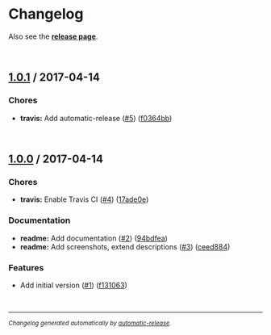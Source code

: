 # Changelog

Also see the **[release page]( https://github.com/dominique-mueller/simple-progress-webpack-plugin/releases )**.

<br>

## [1.0.1](https://github.com/dominique-mueller/simple-progress-webpack-plugin/releases/tag/1.0.1) / 2017-04-14

### Chores

* **travis:** Add automatic-release ([#5](https://github.com/dominique-mueller/simple-progress-webpack-plugin/issues/5)) ([f0364bb](https://github.com/dominique-mueller/simple-progress-webpack-plugin/commit/f0364bb))

<br>

## [1.0.0](https://github.com/dominique-mueller/simple-progress-webpack-plugin/releases/tag/1.0.0) / 2017-04-14

### Chores

* **travis:** Enable Travis CI ([#4](https://github.com/dominique-mueller/simple-progress-webpack-plugin/issues/4)) ([17ade0e](https://github.com/dominique-mueller/simple-progress-webpack-plugin/commit/17ade0e))

### Documentation

* **readme:** Add documentation ([#2](https://github.com/dominique-mueller/simple-progress-webpack-plugin/issues/2)) ([94bdfea](https://github.com/dominique-mueller/simple-progress-webpack-plugin/commit/94bdfea))
* **readme:** Add screenshots, extend descriptions ([#3](https://github.com/dominique-mueller/simple-progress-webpack-plugin/issues/3)) ([ceed884](https://github.com/dominique-mueller/simple-progress-webpack-plugin/commit/ceed884))

### Features

* Add initial version ([#1](https://github.com/dominique-mueller/simple-progress-webpack-plugin/issues/1)) ([f131063](https://github.com/dominique-mueller/simple-progress-webpack-plugin/commit/f131063))

<br>

---

<sup>*Changelog generated automatically by [automatic-release](https://github.com/dominique-mueller/automatic-release).*</sup>
